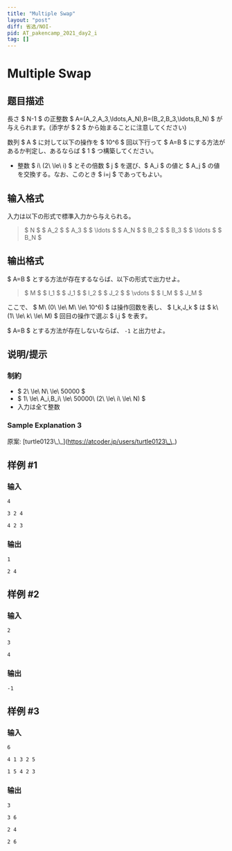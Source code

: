 ```yaml
---
title: "Multiple Swap"
layout: "post"
diff: 省选/NOI-
pid: AT_pakencamp_2021_day2_i
tag: []
---
```


# Multiple Swap

## 题目描述

[problemUrl]: https://atcoder.jp/contests/pakencamp-2021-day2/tasks/pakencamp_2021_day2_i

長さ $ N-1 $ の正整数 $ A=(A_2,A_3,\ldots,A_N),B=(B_2,B_3,\ldots,B_N) $ が与えられます。(添字が $ 2 $ から始まることに注意してください)

数列 $ A $ に対して以下の操作を $ 10^6 $ 回以下行って $ A=B $ にする方法があるか判定し、あるならば $ 1 $ つ構築してください。

- 整数 $ i\ (2\ \le\ i) $ とその倍数 $ j $ を選び、$ A_i $ の値と $ A_j $ の値を交換する。なお、このとき $ i=j $ であってもよい。

## 输入格式

入力は以下の形式で標準入力から与えられる。

> $ N $ $ A_2 $ $ A_3 $ $ \ldots $ $ A_N $ $ B_2 $ $ B_3 $ $ \ldots $ $ B_N $

## 输出格式

$ A=B $ とする方法が存在するならば、以下の形式で出力せよ。

> $ M $ $ I_1 $ $ J_1 $ $ I_2 $ $ J_2 $ $ \vdots $ $ I_M $ $ J_M $

ここで、 $ M\ (0\ \le\ M\ \le\ 10^6) $ は操作回数を表し、 $ I_k,J_k $ は $ k\ (1\ \le\ k\ \le\ M) $ 回目の操作で選ぶ $ i,j $ を表す。

$ A=B $ とする方法が存在しないならば、 `-1` と出力せよ。

## 说明/提示

### 制約

- $ 2\ \le\ N\ \le\ 50000 $
- $ 1\ \le\ A_i,B_i\ \le\ 50000\ (2\ \le\ i\ \le\ N) $
- 入力は全て整数

### Sample Explanation 3

原案: \[turtle0123\\\_\\\_\](https://atcoder.jp/users/turtle0123\_\_)

## 样例 #1

### 输入

```
4
3 2 4
4 2 3
```

### 输出

```
1
2 4
```

## 样例 #2

### 输入

```
2
3
4
```

### 输出

```
-1
```

## 样例 #3

### 输入

```
6
4 1 3 2 5
1 5 4 2 3
```

### 输出

```
3
3 6
2 4
2 6
```

